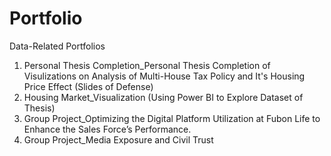 # Portfolio
Data-Related Portfolios
1. Personal Thesis Completion_Personal Thesis Completion of Visulizations on Analysis of Multi-House Tax Policy and It's Housing Price Effect (Slides of Defense)
2. Housing Market_Visualization (Using Power BI to Explore Dataset of Thesis)
3. Group Project_Optimizing the Digital Platform Utilization at Fubon Life to Enhance the Sales Force’s Performance.
4. Group Project_Media Exposure and Civil Trust
